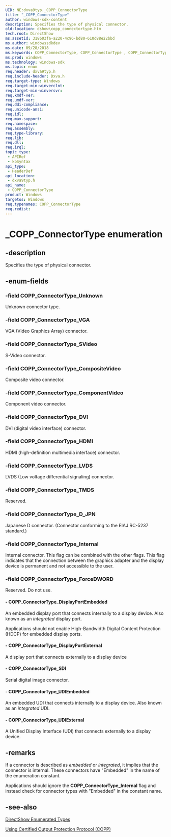 ```yaml
---
UID: NE:dxva9typ._COPP_ConnectorType
title: "_COPP_ConnectorType"
author: windows-sdk-content
description: Specifies the type of physical connector.
old-location: dshow\copp_connectortype.htm
tech.root: DirectShow
ms.assetid: 318603fa-a220-4c96-bd80-610d88e22bbd
ms.author: windowssdkdev
ms.date: 09/28/2018
ms.keywords: COPP_ConnectorType, COPP_ConnectorType , COPP_ConnectorType enumeration [DirectShow], COPP_ConnectorTypeEnumeration, COPP_ConnectorType_ComponentVideo, COPP_ConnectorType_CompositeVideo, COPP_ConnectorType_DVI, COPP_ConnectorType_D_JPN, COPP_ConnectorType_DisplayPortEmbedded, COPP_ConnectorType_DisplayPortExternal, COPP_ConnectorType_ForceDWORD, COPP_ConnectorType_HDMI, COPP_ConnectorType_Internal, COPP_ConnectorType_LVDS, COPP_ConnectorType_SDI, COPP_ConnectorType_SVideo, COPP_ConnectorType_TMDS, COPP_ConnectorType_UDIEmbedded, COPP_ConnectorType_UDIExternal, COPP_ConnectorType_Unknown, COPP_ConnectorType_VGA, _COPP_ConnectorType, dshow.copp_connectortype, dxva9typ/COPP_ConnectorType, dxva9typ/COPP_ConnectorType_ComponentVideo, dxva9typ/COPP_ConnectorType_CompositeVideo, dxva9typ/COPP_ConnectorType_DVI, dxva9typ/COPP_ConnectorType_D_JPN, dxva9typ/COPP_ConnectorType_DisplayPortEmbedded, dxva9typ/COPP_ConnectorType_DisplayPortExternal, dxva9typ/COPP_ConnectorType_ForceDWORD, dxva9typ/COPP_ConnectorType_HDMI, dxva9typ/COPP_ConnectorType_Internal, dxva9typ/COPP_ConnectorType_LVDS, dxva9typ/COPP_ConnectorType_SDI, dxva9typ/COPP_ConnectorType_SVideo, dxva9typ/COPP_ConnectorType_TMDS, dxva9typ/COPP_ConnectorType_UDIEmbedded, dxva9typ/COPP_ConnectorType_UDIExternal, dxva9typ/COPP_ConnectorType_Unknown, dxva9typ/COPP_ConnectorType_VGA
ms.prod: windows
ms.technology: windows-sdk
ms.topic: enum
req.header: dxva9typ.h
req.include-header: Dxva.h
req.target-type: Windows
req.target-min-winverclnt: 
req.target-min-winversvr: 
req.kmdf-ver: 
req.umdf-ver: 
req.ddi-compliance: 
req.unicode-ansi: 
req.idl: 
req.max-support: 
req.namespace: 
req.assembly: 
req.type-library: 
req.lib: 
req.dll: 
req.irql: 
topic_type:
 - APIRef
 - kbSyntax
api_type:
 - HeaderDef
api_location:
 - dxva9typ.h
api_name:
 - COPP_ConnectorType
product: Windows
targetos: Windows
req.typenames: COPP_ConnectorType
req.redist: 
---
```


# _COPP_ConnectorType enumeration


## -description



Specifies the type of physical connector.




## -enum-fields




### -field COPP_ConnectorType_Unknown

Unknown connector type.
          


### -field COPP_ConnectorType_VGA

VGA (Video Graphics Array) connector.
          


### -field COPP_ConnectorType_SVideo

S-Video connector.
          


### -field COPP_ConnectorType_CompositeVideo

Composite video connector.
          


### -field COPP_ConnectorType_ComponentVideo

Component video connector.
          


### -field COPP_ConnectorType_DVI

DVI (digital video interface) connector.
          


### -field COPP_ConnectorType_HDMI

HDMI (high-definition multimedia interface) connector.
          


### -field COPP_ConnectorType_LVDS

LVDS (Low voltage differential signaling) connector.
          


### -field COPP_ConnectorType_TMDS

Reserved.
          


### -field COPP_ConnectorType_D_JPN

Japanese D connector. (Connector conforming to the EIAJ RC-5237 standard.)
          


### -field COPP_ConnectorType_Internal

Internal connector. This flag can be combined with the other flags. This flag indicates that the connection between the graphics adapter and the display device is permanent and not accessible to the user.
          


### -field COPP_ConnectorType_ForceDWORD

Reserved. Do not use.


#### - COPP_ConnectorType_DisplayPortEmbedded

An embedded display port that connects internally to a display device. Also known as an <i>integrated</i> display port.

Applications should not enable High-Bandwidth Digital Content Protection (HDCP)  for embedded display ports.


#### - COPP_ConnectorType_DisplayPortExternal

A display port that connects externally to a display device


#### - COPP_ConnectorType_SDI

Serial digital image connector.
          


#### - COPP_ConnectorType_UDIEmbedded

An embedded UDI that connects internally to a display device. Also known as an <i>integrated</i> UDI.


#### - COPP_ConnectorType_UDIExternal

A Unified Display Interface (UDI) that connects externally to a display device.


## -remarks



If a connector is described as <i>embedded</i> or <i>integrated</i>, it implies that the connector  is internal. These connectors have "Embedded" in the name of the enumeration constant. 

Applications should ignore the <b>COPP_ConnectorType_Internal</b> flag and instead check for connector types with "Embedded" in the constant name.




## -see-also




<a href="https://msdn.microsoft.com/74467006-b077-49c0-8573-f939ac3d3444">DirectShow Enumerated Types</a>



<a href="https://msdn.microsoft.com/23eebe93-416b-48c8-a05f-019e38b9a660">Using Certified Output Protection Protocol (COPP)</a>
 

 

